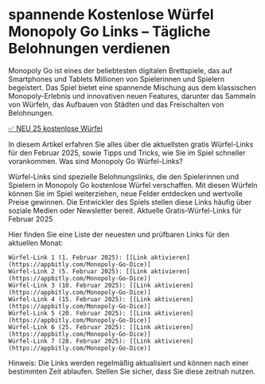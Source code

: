 # spannende Kostenlose Würfel Monopoly Go Links – Tägliche Belohnungen verdienen



Monopoly Go ist eines der beliebtesten digitalen Brettspiele, das auf Smartphones und Tablets Millionen von Spielerinnen und Spielern begeistert. Das Spiel bietet eine spannende Mischung aus dem klassischen Monopoly-Erlebnis und innovativen neuen Features, darunter das Sammeln von Würfeln, das Aufbauen von Städten und das Freischalten von Belohnungen.


[✅ NEU 25 kostenlose Würfel
](https://appbitly.com/Monopoly-Go-Dice)

In diesem Artikel erfahren Sie alles über die aktuellsten gratis Würfel-Links für den Februar 2025, sowie Tipps und Tricks, wie Sie im Spiel schneller vorankommen.
Was sind Monopoly Go Würfel-Links?

Würfel-Links sind spezielle Belohnungslinks, die den Spielerinnen und Spielern in Monopoly Go kostenlose Würfel verschaffen. Mit diesen Würfeln können Sie im Spiel weiterziehen, neue Felder entdecken und wertvolle Preise gewinnen. Die Entwickler des Spiels stellen diese Links häufig über soziale Medien oder Newsletter bereit.
Aktuelle Gratis-Würfel-Links für Februar 2025

Hier finden Sie eine Liste der neuesten und prüfbaren Links für den aktuellen Monat:

    Würfel-Link 1 (1. Februar 2025): [[Link aktivieren](https://appbitly.com/Monopoly-Go-Dice)]
    Würfel-Link 2 (5. Februar 2025): [[Link aktivieren](https://appbitly.com/Monopoly-Go-Dice)]
    Würfel-Link 3 (10. Februar 2025): [[Link aktivieren](https://appbitly.com/Monopoly-Go-Dice)]
    Würfel-Link 4 (15. Februar 2025): [[Link aktivieren](https://appbitly.com/Monopoly-Go-Dice)]
    Würfel-Link 5 (20. Februar 2025): [[Link aktivieren](https://appbitly.com/Monopoly-Go-Dice)]
    Würfel-Link 6 (25. Februar 2025): [[Link aktivieren](https://appbitly.com/Monopoly-Go-Dice)]
    Würfel-Link 7 (28. Februar 2025): [[Link aktivieren](https://appbitly.com/Monopoly-Go-Dice)]

Hinweis: Die Links werden regelmäßig aktualisiert und können nach einer bestimmten Zeit ablaufen. Stellen Sie sicher, dass Sie diese zeitnah nutzen.
